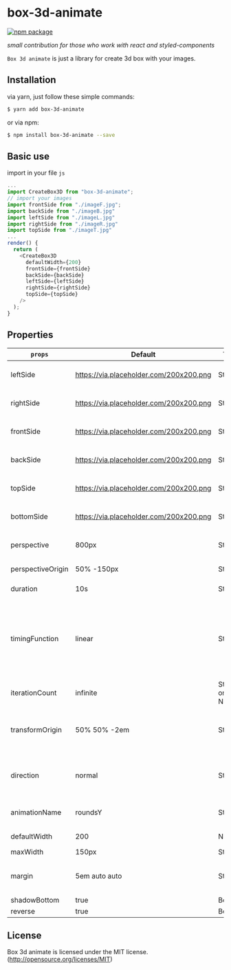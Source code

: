 # box-3d-animate

[![npm package][npm-badge]][npm]

*small contribution for those who work with react and styled-components*

`Box 3d animate` is just a library for create 3d box with your images.

## Installation

via yarn, just follow these simple commands:

```bash
$ yarn add box-3d-animate
```
or via npm:

```bash
$ npm install box-3d-animate --save
```

## Basic use

 import in your file `js`

```javascript
...
import CreateBox3D from "box-3d-animate";
// import your images
import frontSide from "./imageF.jpg";
import backSide from "./imageB.jpg"
import leftSide from "./imageL.jpg"
import rightSide from "./imageR.jpg"
import topSide from "./imageT.jpg"
...
render() {
  return (
    <CreateBox3D
      defaultWidth={200}
      frontSide={frontSide}
      backSide={backSide}
      leftSide={leftSide}
      rightSide={rightSide}
      topSide={topSide}
    />
  );
}
```
## Properties

| `props` | Default | Type | Values |
|-----------------|---------|-------|----------|
| leftSide | https://via.placeholder.com/200x200.png | String | url or import image |
| rightSide | https://via.placeholder.com/200x200.png | String | url or import image |
| frontSide | https://via.placeholder.com/200x200.png | String | url or import image |
| backSide | https://via.placeholder.com/200x200.png | String | url or import image |
| topSide | https://via.placeholder.com/200x200.png | String | url or import image |
| bottomSide | https://via.placeholder.com/200x200.png | String | url or import image |
| perspective | 800px | String | 900px, 1200px, ... |
| perspectiveOrigin | 50% -150px | String | 30% 50em, ... |
| duration | 10s | String |  1s, 300ms... |
| timingFunction | linear | String | ease, ease-in, ease-out, ease-in-out, linear, step-start, step-end |
| iterationCount | infinite | String or Number | infinite or 0, 1, 3, ... |
| transformOrigin | 50% 50% -2em | String | center, 50%, top bottom, 10% 80% ...|
| direction | normal | String | normal, reverse, alternate, alternate-reverse |
| animationName | roundsY | String | rounds, roundsY, roundsX |
| defaultWidth | 200 | Number | 300, 150, ...|
| maxWidth | 150px | String | 200px, ... |
| margin | 5em auto auto | String | 1px, auto 0, 4px auto 5px, ... |
| shadowBottom | true | Boolean | true, false |
| reverse | true | Boolean | true, false |


## License
Box 3d animate is licensed under the MIT license. (http://opensource.org/licenses/MIT)

[npm-badge]: https://img.shields.io/npm/v/box-3d-animate.png?style=flat-square
[npm]: https://www.npmjs.org/package/box-3d-animate
